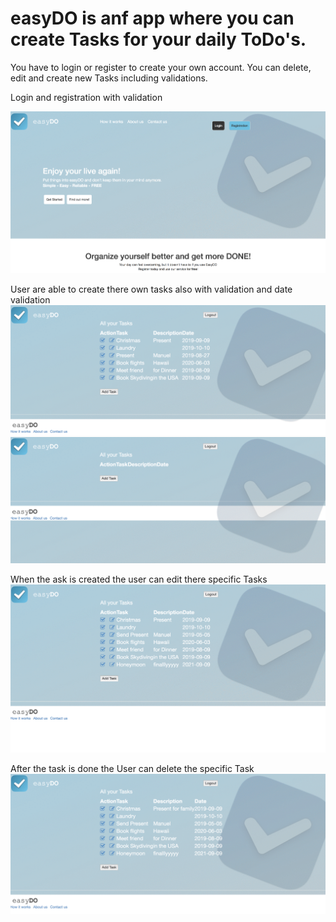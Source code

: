 # easyDO is anf app where you can create Tasks for your daily ToDo's.
You have to login or register to create your own account. 
You can delete, edit and create new Tasks including validations.

Login and registration with validation

![GitHub Logo](/Video/login.gif)

User are able to create there own tasks also with validation and date validation
![GitHub Logo](/Video/create.gif)
![GitHub Logo](/Video/createTaskError.gif)

When the ask is created the user can edit there specific Tasks
![GitHub Logo](/Video/edit.gif)

After the task is done the User can delete the specific Task
![GitHub Logo](/Video/done.gif)

